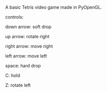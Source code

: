 A basic Tetris video game made in PyOpenGL.


controls:

down arrow: soft drop

up arrow: rotate right

right arrow: move right

left arrow: move left


space: hard drop

C: hold

Z: rotate left
